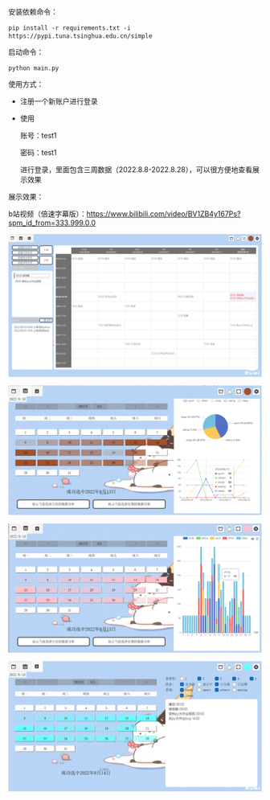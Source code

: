 安装依赖命令：

```
pip install -r requirements.txt -i https://pypi.tuna.tsinghua.edu.cn/simple
```

启动命令：

```
python main.py
```

使用方式：

- 注册一个新账户进行登录

- 使用

  账号：test1

  密码：test1

  进行登录，里面包含三周数据（2022.8.8-2022.8.28），可以很方便地查看展示效果

展示效果：

b站视频（倍速字幕版）：https://www.bilibili.com/video/BV1ZB4y167Ps?spm_id_from=333.999.0.0

![image-20220818120120297](image-20220818120120297.png)

![image-20220818120637596](image-20220818120637596.png)

![image-20220818121837860](image-20220818121837860.png)

![image-20220818121931816](image-20220818121931816.png)